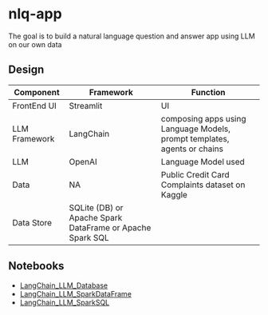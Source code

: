 # nlq-app

The goal is to build a natural language question and answer app using LLM on our own data

## Design

|Component | Framework | Function |
|----------|-----------|----------|
| FrontEnd UI | Streamlit | UI |
| LLM Framework | LangChain | composing apps using Language Models, prompt templates, agents or chains |
| LLM | OpenAI | Language Model used |
| Data | NA |  Public Credit Card Complaints dataset on Kaggle |
| Data Store | SQLite (DB) or Apache Spark DataFrame or  Apache Spark SQL|

## Notebooks

* [LangChain_LLM_Database](notebook/LLMs%20with%20SQL.ipynb)
* [LangChain_LLM_SparkDataFrame](notebook/LangChain_LLM_SparkDataFrame.ipynb)
* [LangChain_LLM_SparkSQL](notebook/LangChain_LLM_SparkSQL.ipynb)




